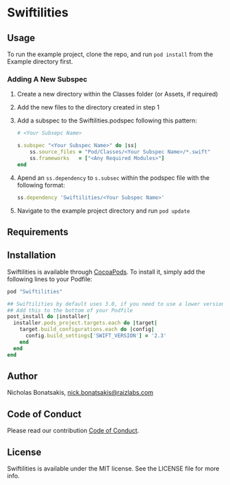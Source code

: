 # Swiftilities

## Usage

To run the example project, clone the repo, and run `pod install` from the Example directory first.

### Adding A New Subspec
1. Create a new directory within the Classes folder (or Assets, if required)
2. Add the new files to the directory created in step 1
3. Add a subspec to the Swiftilities.podspec following this pattern:
    ```ruby
    # <Your Subsepc Name>

    s.subspec "<Your Subspec Name>" do |ss|
    	ss.source_files = "Pod/Classes/<Your Subspec Name>/*.swift"
    	ss.frameworks   = ["<Any Required Modules>"]
    end
    ```
4. Apend an `ss.dependency` to `s.subsec` within the podspec file with the following format:

    ```ruby
    ss.dependency 'Swiftilities/<Your Subspec Name>'
    ```

5. Navigate to the example project directory and run `pod update`

## Requirements

## Installation

Swiftilities is available through [CocoaPods](http://cocoapods.org). To install
it, simply add the following lines to your Podfile:

```ruby
pod "Swiftilities"

## Swiftilities by default uses 3.0, if you need to use a lower version of swift
## Add this to the bottom of your Podfile
post_install do |installer|
  installer.pods_project.targets.each do |target|
    target.build_configurations.each do |config|
      config.build_settings['SWIFT_VERSION'] = '2.3'
    end
  end
end
```

## Author

Nicholas Bonatsakis, nick.bonatsakis@raizlabs.com

## Code of Conduct
Please read our contribution [Code of Conduct](./CONTRIBUTING.md).

## License

Swiftilities is available under the MIT license. See the LICENSE file for more info.
